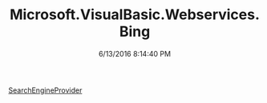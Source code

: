 ﻿---
title: Microsoft.VisualBasic.Webservices.Bing
date: 6/13/2016 8:14:40 PM
---

[SearchEngineProvider](T-Microsoft.VisualBasic.Webservices.Bing.SearchEngineProvider.html)
